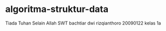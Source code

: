# algoritma-struktur-data
Tiada Tuhan Selain Allah SWT
bachtiar dwi rizqianthoro 
20090122
kelas 1a
